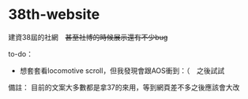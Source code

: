 # 38th-website
建資38屆的社網　~~甚至社博的時候展示還有不少bug~~

to-do：
- 想套套看locomotive scroll，但我發現會跟AOS衝到：（　之後試試

備註：
目前的文案大多數都是拿37的來用，等到網頁差不多之後應該會大改

